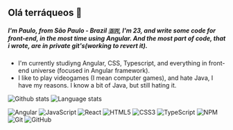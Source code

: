 ## Olá terráqueos 👋

##### I'm Paulo, from São Paulo - Brazil 🇧🇷, I'm 23, and write some code for front-end, in the most time using Angular. And the most part of code, that i wrote, are in private git's(working to revert it).

- I'm currently studiyng Angular, CSS, Typescript, and everything in front-end universe (focused in Angular framework).
- I like to play videogames (I mean computer games), and hate Java, I have my reasons. I know a bit of Java, but still hating it.

![Github stats](https://github-readme-stats.vercel.app/api?username=infinityover&show_icons=true&theme=dracula)
![Language stats](https://github-readme-stats.vercel.app/api/top-langs/?username=infinityover&hide=Jupyter%20Notebook&layout=compact&theme=dracula)

![Angular](https://img.shields.io/badge/-Angular-red?logo=Angular)
![JavaScript](https://img.shields.io/badge/-JavaScript-black?logo=javascript)
![React](https://img.shields.io/badge/-React-black?logo=react)
![HTML5](https://img.shields.io/badge/-HTML5-E34F26?logo=html5&logoColor=white)
![CSS3](https://img.shields.io/badge/-CSS3-1572B6?logo=css3)
![TypeScript](https://img.shields.io/badge/-TypeScript-007ACC?logo=typescript)
![NPM](https://img.shields.io/badge/NPM-CB3837.svg?logo=npm)
![Git](https://img.shields.io/badge/-Git-black?logo=git)
![GitHub](https://img.shields.io/badge/-GitHub-181717?logo=github)
